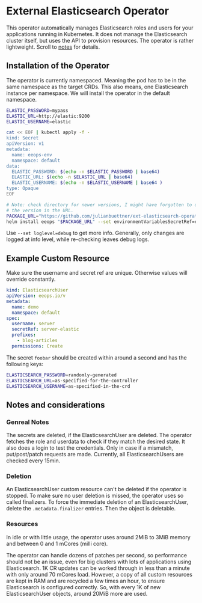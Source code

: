 # External Elasticsearch Operator

This operator automatically manages Elasticsearch roles and users
for your applications running in Kubernetes.
It does not manage the Elasticsearch cluster itself,
but uses the API to provision resources.
The operator is rather lightweight. Scroll to [notes](#resources) for details.

## Installation of the Operator
The operator is currently namespaced. Meaning the pod
has to be in the same namespace as the target CRDs.
This also means, one Elasticsearch instance per namespace.
We will install the operator in the default namespace.


```bash
ELASTIC_PASSWORD=mypass
ELASTIC_URL=http://elastic:9200
ELASTIC_USERNAME=elastic

cat << EOF | kubectl apply -f -
kind: Secret
apiVersion: v1
metadata:
  name: eeops-env
  namespace: default
data:
  ELASTIC_PASSWORD: $(echo -n $ELASTIC_PASSWORD | base64)
  ELASTIC_URL: $(echo -n $ELASTIC_URL | base64)
  ELASTIC_USERNAME: $(echo -n $ELASTIC_USERNAME | base64 )
type: Opaque
EOF

# Note: check directory for newer versions, I might have forgotten to update
# the version in the URL.
PACKAGE_URL="https://github.com/julianbuettner/ext-elasticsearch-operator/raw/main/helm-repo/ext-elasticsearch-operator-1.0.5.tgz"
helm install eeops "$PACKAGE_URL" --set environmentVariablesSecretRef=eeops-env
```
Use `--set loglevel=debug` to get more info. Generally, only changes are logged
at info level, while re-checking leaves debug logs.

## Example Custom Resource
Make sure the username and secret ref are unique.
Otherwise values will override constantly.
```yaml
kind: ElasticsearchUser
apiVersion: eeops.io/v
metadata:
  name: demo
  namespace: default
spec:
  username: server
  secretRef: server-elastic
  prefixes:
    - blog-articles
  permissions: Create
```

The secret `foobar` should be created within around a second
and has the following keys:
```bash
ELASTICSEARCH_PASSWORD=randomly-generated
ELASTICSEARCH_URL=as-specified-for-the-controller
ELASTICSEARCH_USERNAME=as-specified-in-the-crd
```

## Notes and considerations
### Genreal Notes
The secrets are deleted, if the ElasticsearchUser are deleted.
The operator fetches the role and userdata to check if they match
the desired state. It also does a login to test the credentials.
Only in case if a mismatch, put/post/patch requests are made.
Currently, all ElasticsearchUsers are checked every 15min.


### Deletion
An ElasticsearchUser custom resource can't be deleted if the operator is stopped. To make sure
no user deletion is missed, the operator uses so called finalizers.
To force the immediate deletion of an ElasticsearchUser,
delete the `.metadata.finalizer` entries. Then the object is deletable.

### Resources
In idle or with little usage, the operator uses around 2MiB to 3MiB memory and
between 0 and 1 mCores (milli core).

The operator can handle dozens of patches per second, so performance
should not be an issue, even for big clusters with lots of applications
using Elasticsearch. 1K CR updates can be worked
through in less than a minute with only around 70 mCores load.
However, a copy of all custom resources are kept in RAM and are recycled
a few times an hour, to ensure Elasticsearch is configured correctly.
So, with every 1K of new ElasticsearchUser objects, around 20MiB more are used.

